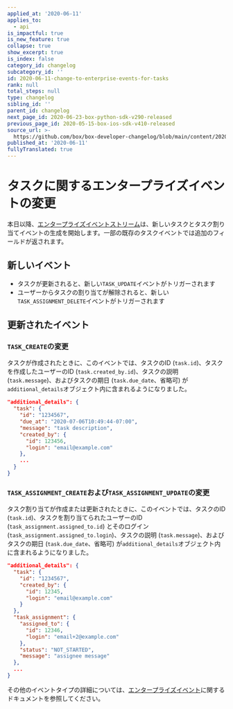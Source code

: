 ```yaml
---
applied_at: '2020-06-11'
applies_to:
  - api
is_impactful: true
is_new_feature: true
collapse: true
show_excerpt: true
is_index: false
category_id: changelog
subcategory_id: ''
id: 2020-06-11-change-to-enterprise-events-for-tasks
rank: null
total_steps: null
type: changelog
sibling_id: ''
parent_id: changelog
next_page_id: 2020-06-23-box-python-sdk-v290-released
previous_page_id: 2020-05-15-box-ios-sdk-v410-released
source_url: >-
  https://github.com/box/box-developer-changelog/blob/main/content/2020/06-11-change-to-enterprise-events-for-tasks.md
published_at: '2020-06-11'
fullyTranslated: true
---
```

# タスクに関するエンタープライズイベントの変更

本日以降、[エンタープライズイベントストリーム](g://events/enterprise-events/for-enterprise/)は、新しいタスクとタスク割り当てイベントの生成を開始します。一部の既存のタスクイベントでは追加のフィールドが返されます。

<!-- more -->

## 新しいイベント

* タスクが更新されると、新しい`TASK_UPDATE`イベントがトリガーされます
* ユーザーからタスクの割り当てが解除されると、新しい`TASK_ASSIGNMENT_DELETE`イベントがトリガーされます

## 更新されたイベント

### `TASK_CREATE`の変更

タスクが作成されたときに、このイベントでは、タスクのID (`task.id`)、タスクを作成したユーザーのID (`task.created_by.id`)、タスクの説明 (`task.message`)、およびタスクの期日 (`task.due_date`、省略可) が`additional_details`オブジェクト内に含まれるようになりました。

```json
"additional_details": {
  "task": {
    "id": "1234567",
    "due_at": "2020-07-06T10:49:44-07:00",
    "message": "task description",
    "created_by": {
      "id": 123456,
      "login": "email@example.com"
    },
    ...
  }
}
```

### `TASK_ASSIGNMENT_CREATE`および`TASK_ASSIGNMENT_UPDATE`の変更

タスク割り当てが作成または更新されたときに、このイベントでは、タスクのID (`task.id`)、タスクを割り当てられたユーザーのID (`task_assignment.assigned_to.id`) とそのログイン (`task_assignment.assigned_to.login`)、タスクの説明 (`task.message`)、およびタスクの期日 (`task.due_date`、省略可) が`additional_details`オブジェクト内に含まれるようになりました。

```json
"additional_details": {
  "task": {
    "id": "1234567",
    "created_by": {
      "id": 12345,
      "login": "email@example.com"
    }
  },
  "task_assignment": {
    "assigned_to": {
      "id": 12346,
      "login": "email+2@example.com"
    },
    "status": "NOT_STARTED",
    "message": "assignee message"
  },
  ...
}
```

その他のイベントタイプの詳細については、[エンタープライズイベント](g://events/enterprise-events/for-enterprise/)に関するドキュメントを参照してください。
